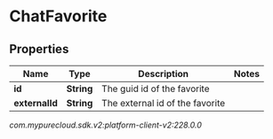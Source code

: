 # ChatFavorite


## Properties

| Name | Type | Description | Notes |
| ------------ | ------------- | ------------- | ------------- |
| **id** | **String** | The guid id of the favorite |  |
| **externalId** | **String** | The external id of the favorite |  |




_com.mypurecloud.sdk.v2:platform-client-v2:228.0.0_
